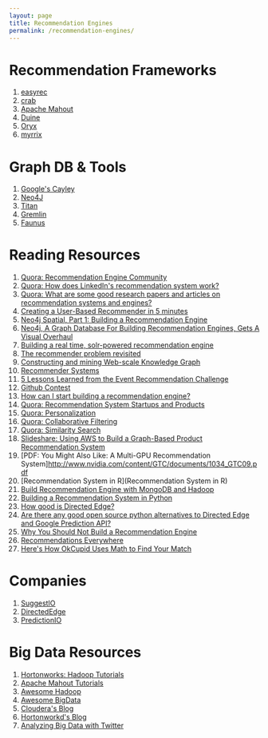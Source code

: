 ```yaml
---
layout: page
title: Recommendation Engines
permalink: /recommendation-engines/
---
```


Recommendation Frameworks
=========================

1. [easyrec](http://sourceforge.net/projects/easyrec/)
2. [crab](https://github.com/muricoca/crab)
3. [Apache Mahout](https://mahout.apache.org/)
4. [Duine](http://www.duineframework.org/)
5. [Oryx](https://github.com/cloudera/oryx)
6. [myrrix](https://github.com/myrrix/myrrix-recommender)

Graph DB & Tools
================
1. [Google's Cayley](https://github.com/google/cayley)
2. [Neo4J](http://www.neo4j.org/)
3. [Titan](http://thinkaurelius.github.io/titan/)
4. [Gremlin](https://github.com/tinkerpop/gremlin)
5. [Faunus](http://thinkaurelius.github.io/faunus/)

Reading Resources
=================
1. [Quora: Recommendation Engine Community](http://www.quora.com/Recommendation-Systems)
2. [Quora: How does LinkedIn's recommendation system work?](http://www.quora.com/How-does-LinkedIns-recommendation-system-work)
3. [Quora: What are some good research papers and articles on recommendation systems and engines?](http://www.quora.com/What-are-some-good-research-papers-and-articles-on-recommendation-systems-and-engines)
4. [Creating a User-Based Recommender in 5 minutes](https://mahout.apache.org/users/recommender/userbased-5-minutes.html)
5. [Neo4j Spatial, Part 1: Building a Recommendation Engine](http://java.dzone.com/articles/neo4j-spatial-part-1-building)
6. [Neo4j, A Graph Database For Building Recommendation Engines, Gets A Visual Overhaul](http://techcrunch.com/2014/02/02/neo4j-a-graph-database-for-building-recommendation-engines-gets-a-visual-overhaul/)
7. [Building a real time, solr-powered recommendation engine](http://www.slideshare.net/treygrainger/building-a-real-time-solrpowered-recommendation-engine)
8. [The recommender problem revisited](http://www.slideshare.net/xamat/kdd-2014-tutorial-the-recommender-problem-revisited?qid=8515d5e8-91e5-49ae-87a3-e141bf91f818&v=default&b=&from_search=6)
9. [Constructing and mining Web-scale Knowledge Graph](http://www.slideshare.net/hustwj/kdd14-constructing-and-mining-webscale-knowledge-graphs?qid=8515d5e8-91e5-49ae-87a3-e141bf91f818&v=default&b=&from_search=4)
10. [Recommender Systems](http://www.slideshare.net/xamat/recommender-systems-machine-learning-summer-school-2014-cmu?related=1)
11. [5 Lessons Learned from the Event Recommendation Challenge](http://blog.kaggle.com/2013/02/25/5-lessons-learned-for-the-event-recommendation-challenge/)
12. [Github Contest](https://github.com/jeremybarnes/github_contest)
13. [How can I start building a recommendation engine?](http://www.quora.com/How-can-I-start-building-a-recommendation-engine)
14. [Quora: Recommendation System Startups and Products](http://www.quora.com/Recommendation-System-Startups-and-Products)
15. [Quora: Personalization](http://www.quora.com/Personalization)
16. [Quora: Collaborative Filtering](http://www.quora.com/Collaborative-Filtering)
17. [Quora: Similarity Search](http://www.quora.com/Similarity-Search)
18. [Slideshare: Using AWS to Build a Graph-Based Product Recommendation System](http://www.slideshare.net/AmazonWebServices/using-aws-to-build-a-graphbased-product-recommendation-system-bdt303-aws-reinvent-2013)
19. [PDF: You Might Also Like: A Multi-GPU 
Recommendation System]http://www.nvidia.com/content/GTC/documents/1034_GTC09.pdf
20. [Recommendation System in R](Recommendation System in R)
21. [Build Recommendation Engine with MongoDB and Hadoop](http://blog.mortardata.com/post/84327807886/build-a-recommendation-engine-with-mongodb-and-hadoop)
22. [Building a Recommendation System in Python](http://nbviewer.ipython.org/gist/glamp/20a18d52c539b87de2af)
23. [How good is Directed Edge?](http://www.quora.com/How-good-is-Directed-Edge)
24. [Are there any good open source python alternatives to Directed Edge and Google Prediction API?](http://www.quora.com/Are-there-any-good-open-source-python-alternatives-to-Directed-Edge-and-Google-Prediction-API)
25. [Why You Should Not Build a Recommendation Engine](http://datacommunitydc.org/blog/2013/05/recommendation-engines-why-you-shouldnt-build-one/)
26. [Recommendations Everywhere](http://blogs.technet.com/b/machinelearning/archive/2014/07/09/recommendations-everywhere.aspx)
27. [Here's How OkCupid Uses Math to Find Your Match](http://gizmodo.com/5984005/heres-how-okcupid-uses-math-to-find-your-match)

Companies
=========
1. [SuggestIO](https://www.sugestio.com/documentation)
2. [DirectedEdge](http://www.directededge.com/)
3. [PredictionIO](http://prediction.io/)

Big Data Resources
==================
1. [Hortonworks: Hadoop Tutorials](https://github.com/hortonworks/hadoop-tutorials)
2. [Apache Mahout Tutorials](https://mahout.apache.org/general/books-tutorials-and-talks.html)
3. [Awesome Hadoop](https://github.com/youngwookim/awesome-hadoop)
4. [Awesome BigData](https://github.com/onurakpolat/awesome-bigdata)
5. [Cloudera's Blog](http://blog.cloudera.com/blog/)
6. [Hortonworkd's Blog](http://hortonworks.com/blog/)
7. [Analyzing Big Data with Twitter](http://blogs.ischool.berkeley.edu/i290-abdt-s12/)

